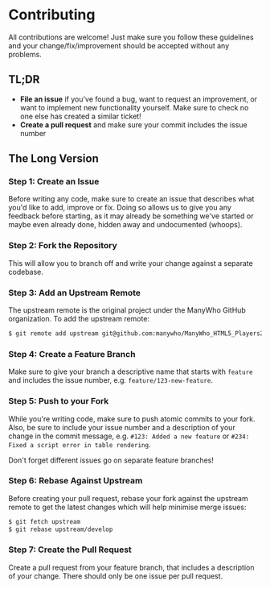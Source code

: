 Contributing
============

All contributions are welcome! Just make sure you follow these guidelines and your change/fix/improvement should be
accepted without any problems.

## TL;DR

* **File an issue** if you've found a bug, want to request an improvement, or want to implement new functionality
yourself. Make sure to check no one else has created a similar ticket!
* **Create a pull request** and make sure your commit includes the issue number

## The Long Version

### Step 1: Create an Issue

Before writing any code, make sure to create an issue that describes what you'd like to add, improve or fix. Doing so
allows us to give you any feedback before starting, as it may already be something we've started or maybe even already
done, hidden away and undocumented (whoops).

### Step 2: Fork the Repository

This will allow you to branch off and write your change against a separate codebase.

### Step 3: Add an Upstream Remote

The upstream remote is the original project under the ManyWho GitHub organization. To add the upstream remote:

```bash
$ git remote add upstream git@github.com:manywho/ManyWho_HTML5_Players2.git
```

### Step 4: Create a Feature Branch

Make sure to give your branch a descriptive name that starts with `feature` and includes the issue number, 
e.g. `feature/123-new-feature`.

### Step 5: Push to your Fork

While you're writing code, make sure to push atomic commits to your fork. Also, be sure to include your issue number 
and a description of your change in the commit message, e.g. `#123: Added a new feature` or `#234: Fixed a script error in table rendering`.

Don't forget different issues go on separate feature branches!

### Step 6: Rebase Against Upstream

Before creating your pull request, rebase your fork against the upstream remote to get the latest changes which will help
minimise merge issues:

```bash
$ git fetch upstream
$ git rebase upstream/develop
```
### Step 7: Create the Pull Request

Create a pull request from your feature branch, that includes a description of your change. There should only be one
issue per pull request.